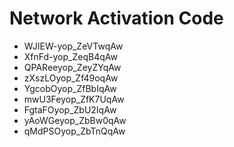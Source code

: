 # Network Activation Code
* WJIEW-yop_ZeVTwqAw
* XfnFd-yop_ZeqB4qAw
* QPAReeyop_ZeyZYqAw
* zXszLOyop_Zf49oqAw
* YgcobOyop_ZfBbIqAw
* mwU3Feyop_ZfK7UqAw
* FgtaFOyop_ZbU2IqAw
* yAoWGeyop_ZbBw0qAw
* qMdPSOyop_ZbTnQqAw